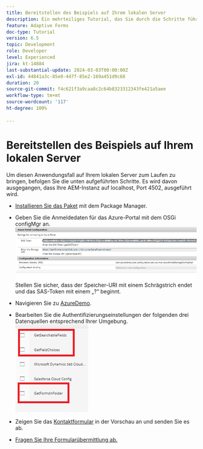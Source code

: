 ```yaml
---
title: Bereitstellen des Beispiels auf Ihrem lokalen Server
description: Ein mehrteiliges Tutorial, das Sie durch die Schritte führt, die beim Abfragen von im Azure-Portal gespeicherten Formularübermittlungen erforderlich sind.
feature: Adaptive Forms
doc-type: Tutorial
version: 6.5
topic: Development
role: Developer
level: Experienced
jira: kt-14884
last-substantial-update: 2024-03-03T00:00:00Z
exl-id: 44841a3c-85e0-447f-85e2-169a451d9c68
duration: 20
source-git-commit: f4c621f3a9caa8c2c64b8323312343fe421a5aee
workflow-type: tm+mt
source-wordcount: '117'
ht-degree: 100%

---
```


# Bereitstellen des Beispiels auf Ihrem lokalen Server

Um diesen Anwendungsfall auf Ihrem lokalen Server zum Laufen zu bringen, befolgen Sie die unten aufgeführten Schritte. Es wird davon ausgegangen, dass Ihre AEM-Instanz auf localhost, Port 4502, ausgeführt wird.

* [Installieren Sie das Paket](assets/azuredemo.all-1.0.0-SNAPSHOT.zip) mit dem Package Manager.

* Geben Sie die Anmeldedaten für das Azure-Portal mit dem OSGi configMgr an.
  ![Azure-Portal](assets/azure-portal-config.png) 
Stellen Sie sicher, dass der Speicher-URI mit einem Schrägstrich endet und das SAS-Token mit einem „?“ beginnt.
* Navigieren Sie zu [AzureDemo](http://localhost:4502/libs/fd/fdm/gui/components/admin/fdmcloudservice/fdm.html/conf/azuredemo).

* Bearbeiten Sie die Authentifizierungseinstellungen der folgenden drei Datenquellen entsprechend Ihrer Umgebung.
  ![Datenquellen](assets/fdm-data-sources.png)

* Zeigen Sie das [Kontaktformular](http://localhost:4502/content/dam/formsanddocuments/azureportal/contactus/jcr:content?wcmmode=disabled) in der Vorschau an und senden Sie es ab.

* [Fragen Sie Ihre Formularübermittlung ab.](http://localhost:4502/content/dam/formsanddocuments/azureportal/queryformsubmissions/jcr:content?wcmmode=disabled)
